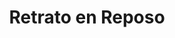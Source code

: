 ---
title: "Retrato en Reposo"
description: "Esta pieza es un homenaje a la quietud. La figura, sentada con naturalidad y mirada lateral, transmite una calma que no necesita explicación. Con una paleta mínima y líneas limpias, quise capturar ese momento íntimo donde el cuerpo descansa pero la mente sigue viajando. El fondo suave y las formas verticales crean un ritmo silencioso, como si el tiempo se hubiera detenido solo para contemplar. Es una obra sobre presencia, sobre estar sin hacer ruido."
image: "@assets/projects/12.webp"
---